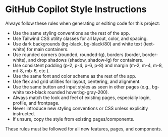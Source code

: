 # GitHub Copilot Style Instructions

Always follow these rules when generating or editing code for this project:

- Use the same styling conventions as the rest of the app.
- Use Tailwind CSS utility classes for all layout, color, and spacing.
- Use dark backgrounds (bg-black, bg-black/80) and white text (text-white) for main containers.
- Use rounded corners (rounded, rounded-lg), borders (border, border-white), and drop shadows (shadow, shadow-lg) for containers.
- Use consistent padding (p-2, p-4, p-6, p-8) and margin (m-2, m-4, m-8, mt-8, mb-6, etc.).
- Use the same font and color scheme as the rest of the app.
- Use flex and grid utilities for layout, centering, and alignment.
- Use the same button and input styles as seen in other pages (e.g., bg-white text-black rounded hover:bg-gray-200).
- Always match the look and feel of existing pages, especially login, profile, and frontpage.
- Never introduce new styling conventions or CSS unless explicitly instructed.
- If unsure, copy the style from existing pages/components.

These rules must be followed for all new features, pages, and components.
